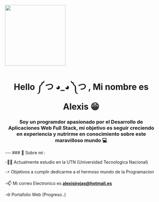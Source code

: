 <div>
  <img
    src="https://giphy.com/gifs/checkmatedigital-code-coding-monkey-QNFhOolVeCzPQ2Mx85"
    width="200"
  />
  <h1 align="center">Hello ༼ つ ◕_◕ ༽つ , Mi nombre es Alexis 😁</h1>
  <h3 align="center">
    Soy un programdor apasionado por el Desarrollo de Aplicaciones Web Full
    Stack, mi objetivo es seguir creciendo en experiencia y nutrirme en
    conocimiento sobre este maravilloso mundo 💻
  </h3>
</div>
  --- ### 🧑 Sobre mi : 
  
  -👨‍🎓 Actualmente estudio en la UTN (Universidad Tecnologica Nacional)
  
  -⚡ Objetivos a cumplir dedicarme a el hermoso mundo de la Programacion
  
  -📫 Mi correo Electronico es **alexisjrojas@hotmail.es**
  
  -🌐 Portafolio Web (Progreso..)

